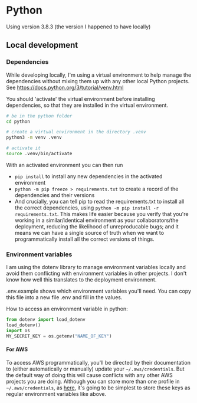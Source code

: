 # Python

Using version 3.8.3 (the version I happened to have locally)

## Local development

### Dependencies

While developing locally, I'm using a virtual environment to help manage the dependencies without mixing them up with any other local Python projects. See https://docs.python.org/3/tutorial/venv.html

You should 'activate' the virtual environment before installing dependencies, so that they are installed in the virtual environment.

```bash
# be in the python folder
cd python

# create a virtual environment in the directory .venv
python3 -m venv .venv

# activate it
source .venv/bin/activate
```

With an activated environment you can then run

- `pip install` to install any new dependencies in the activated environment
- `python -m pip freeze > requirements.txt` to create a record of the dependencies and their versions
- And crucially, you can tell pip to read the requirements.txt to install all the correct dependencies, using `python -m pip install -r requirements.txt`. This makes life easier because you verify that you're working in a similar/identical environment as your collaborators/the deployment, reducing the likelihood of unreproducable bugs; and it means we can have a single source of truth when we want to programmatically install all the correct versions of things.

### Environment variables

I am using the dotenv library to manage environment variables locally and avoid them conflicting with environment variables in other projects. I don't know how well this translates to the deployment environment.

.env.example shows which environment variables you'll need. You can copy this file into a new file .env and fill in the values.

How to access an environment variable in python:

```python
from dotenv import load_dotenv
load_dotenv()
import os
MY_SECRET_KEY = os.getenv("NAME_OF_KEY")
```

#### For AWS

To access AWS programmatically, you'll be directed by their documentation to (either automatically or manually) update your `~/.aws/credentials`. But the default way of doing this will cause conflicts with any other AWS projects you are doing. Although you can store more than one profile in `~/.aws/credentials`, as [here](https://docs.aws.amazon.com/sdk-for-php/v3/developer-guide/guide_credentials_profiles.html), it's going to be simplest to store these keys as regular environment variables like above.
